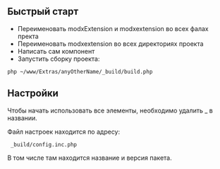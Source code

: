 ## Быстрый старт

* Переименовать modxExtension и modxextension во всех фалах пректа
* Переименовать modxextension во всех директориях проекта
* Написать сам компонент
* Запустить сборку проекта:
``` 
php ~/www/Extras/anyOtherName/_build/build.php
``` 
 

## Настройки

Чтобы начать использовать все элементы, необходимо удалить _ в названии.

Файл настроек находится по адресу:
```
 _build/config.inc.php
```
В том числе там находится название и версия пакета.
